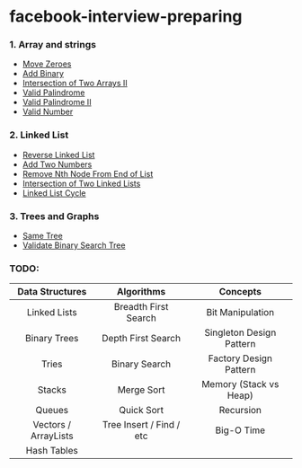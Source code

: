 # facebook-interview-preparing

### 1. Array and strings
 - [Move Zeroes](1.array-and-strings/1.move-zeroes.md)
 - [Add Binary](1.array-and-strings/2.add-binary.md)
 - [Intersection of Two Arrays II](1.array-and-strings/3.intersection-of-two-arrays-II.md)
 - [Valid Palindrome](1.array-and-strings/5-valid-palindrome.md)
 - [Valid Palindrome II](1.array-and-strings/6-valid-palindrome-II.md)
 - [Valid Number](1.array-and-strings/7-valid-number.md)

### 2. Linked List
 - [Reverse Linked List](2.linked-list/1.reverse-linked-list.md)
 - [Add Two Numbers](./2.linked-list/2.add-two-numbers.md)
 - [Remove Nth Node From End of List](./2.linked-list/3.remove-nth-node-from-end-of-list.md)
 - [Intersection of Two Linked Lists](./2.linked-list/4.intersection-of-two-linked-lists.md)
 - [Linked List Cycle](./2.linked-list/6.linked-list-cycle.md)
 
### 3. Trees and Graphs
 - [Same Tree](./3.trees-and-graphs/1.same-tree.md)
 - [Validate Binary Search Tree](./3.trees-and-graphs/2.validate-binary-search-tree.md)

### TODO:

| Data Structures      | Algorithms               | Concepts                 |
| :------------------: | :----------------------: | :----------------------: |
| Linked Lists         | Breadth First Search     | Bit Manipulation         |
| Binary Trees         | Depth First Search       | Singleton Design Pattern |
| Tries                | Binary Search            | Factory Design Pattern   |
| Stacks               | Merge Sort               | Memory (Stack vs Heap)   |
| Queues               | Quick Sort               | Recursion                |
| Vectors / ArrayLists | Tree Insert / Find / etc | Big-O Time               |
| Hash Tables          |                          |                          |